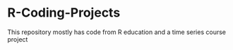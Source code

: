 # R-Coding-Projects
This repository mostly has code from R education and a time series course project
